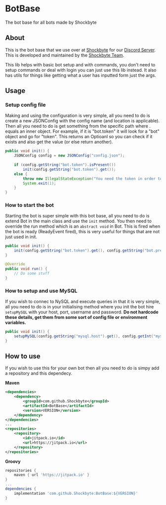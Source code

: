 # BotBase
The bot base for all bots made by Shockbyte

## About
This is the bot base that we use over at [Shockbyte](https://shockbyte.com) for our [Discord Server](https://discord.gg/7epCUD4). This is developed and maintained by the [Shockbyte Team](https://github.com/Shockbyte).

This lib helps with basic bot setup and with commands, you don't need to setup commands or deal with login you can just use this lib instead. It also has utils for things like getting what a user has inputted form just the args.

## Usage

### Setup config file
Making and using the configuration is very simple, all you need to do is create a new JSONConfig with the config name (and location is applicable). Then all you need to do is get something from the specific path where . equals an inner object. For example, if it is "bot.token" it will look for a "bot" object and go for "token". This returns an Optioanl so you can check if it exists and also get the value (or else return another).

```java
public void init() {
    JSONConfig config = new JSONConfig("config.json");
    
    if (config.getString("bot.token").isPresent())
        init(config.getString("bot.token").get());
    else {
        throw new IllegalStateException("You need the token in order to start the bot!");
        System.exit(1);
    }
}
```

### How to start the bot
Starting the bot is super simple with this bot base, all you need to do is extend Bot in the main class and use the `init` method. You then need to override the run method which is an `abstract void` in Bot. This is fired when the bot is ready (ReadyEvent fired), this is very useful for things that are not just used in init.

```java
public void init() {
    init(config.getString("bot.token").get(), config.getString("bot.prefix").get());
}

@Override
public void run() {
    // Do some stuff
}
```

### How to setup and use MySQL
If you wish to connec to NySQL and execute queries in that it is very simple, all you need to do is in your initialising method where you init the bot hire `setupMySQL` with your host, port, username and password. **Do not hardcode these details, get them from some sort of config file or environment variables.**

```java
public void init() {
    setupMySQL(config.getString("mysql.host").get(), config.getInt("mysql.port").get(), config.getString("mysql.username").get(), config.getString("mysql.password").get());
}
```

## How to use
If you wish to use this for your own bot then all you need to do is simpy add a repository and this dependecy.

**Maven**
```xml
<dependencies>
    <dependency>
        <groupId>com.github.Shockbyte</groupId>
        <artifactId>BotBase</artifactId>
        <version>VERSION</version>
    </dependency>
</dependencies>
...
<repositories>
    <repository>
        <id>jitpack.io</id>
        <url>https://jitpack.io</url>
    </repository>
</repositories>
```

**Groovy**
```groovy
repositories {
	maven { url 'https://jitpack.io' }
}
...
dependencies {
	implementation 'com.github.Shockbyte:BotBase:${VERSION}'
}
```